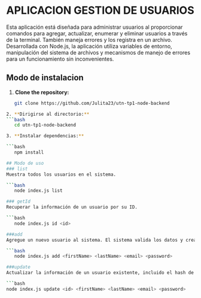 # APLICACION GESTION DE USUARIOS

Esta aplicación está diseñada para administrar usuarios al proporcionar comandos para agregar, actualizar, enumerar y eliminar usuarios a través de la terminal. También maneja errores y los registra en un archivo. Desarrollada con Node.js, la aplicación utiliza variables de entorno, manipulación del sistema de archivos y mecanismos de manejo de errores para un funcionamiento sin inconvenientes.

## Modo de instalacion

1. **Clone the repository:**
```bash
   git clone https://github.com/Julita23/utn-tp1-node-backend

2. **Dirigirse al directorio:**
```bash
   cd utn-tp1-node-backend

3. **Instalar dependencias:**

```bash
   npm install

## Modo de uso
### list
Muestra todos los usuarios en el sistema.

```bash
   node index.js list

### getId
Recuperar la información de un usuario por su ID.

```bash
   node index.js id <id>

###add
Agregue un nuevo usuario al sistema. El sistema valida los datos y crea un algoritmo hash con la contraseña antes de guardarla.

```bash
   node index.js add <firstName> <lastName> <email> <password>

###update
Actualizar la información de un usuario existente, incluido el hash de la contraseña si se actualiza.

```bash
node index.js update <id> <firstName> <lastName> <email> <password>

